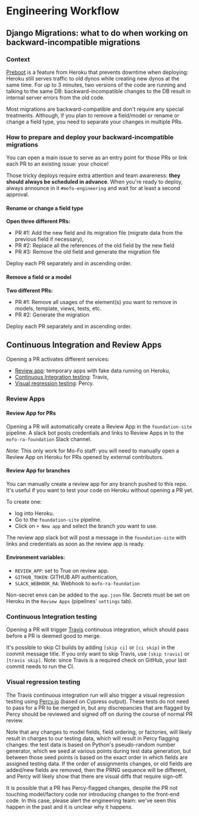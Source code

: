 # Engineering Workflow

## Django Migrations: what to do when working on backward-incompatible migrations

### Context

[Preboot](https://devcenter.heroku.com/articles/preboot) is a feature from Heroku that prevents downtime when deploying: Heroku still serves traffic to old dynos while creating new dynos at the same time. For up to 3 minutes, two versions of the code are running and talking to the same DB: backward-incompatible changes to the DB result in internal server errors from the old code.

Most migrations are backward-compatible and don't require any special treatments. Although, if you plan to remove a field/model or rename or change a field type, you need to separate your changes in multiple PRs.

### How to prepare and deploy your backward-incompatible migrations

You can open a main issue to serve as an entry point for those PRs or link each PR to an existing issue: your choice!

Those tricky deploys require extra attention and team awareness: **they should always be scheduled in advance**. When you're ready to deploy, always announce in it `#mofo-engineering` and wait for at least a second approval.

#### Rename or change a field type

**Open three different PRs:**
- PR #1: Add the new field and its migration file (migrate data from the previous field if necessary),
- PR #2: Replace all the references of the old field by the new field
- PR #3: Remove the old field and generate the migration file

Deploy each PR separately and in ascending order.

#### Remove a field or a model

**Two different PRs:**

- PR #1: Remove all usages of the element(s) you want to remove in models, template, views, tests, etc.
- PR #2: Generate the migration

Deploy each PR separately and in ascending order.

## Continuous Integration and Review Apps

Opening a PR activates different services:
- [Review app](#review-apps): temporary apps with fake data running on Heroku,
- [Continuous Integration testing](#continuous-integration-testing): Travis,
- [Visual regression testing](#visual-regression-testing): Percy.

### Review Apps

#### Review App for PRs

Opening a PR will automatically create a Review App in the `foundation-site` pipeline. A slack bot posts credentials and links to Review Apps in to the `mofo-ra-foundation` Slack channel.

*Note:* This only work for Mo-Fo staff: you will need to manually open a Review App on Heroku for PRs opened by external contributors.

#### Review App for branches

You can manually create a review app for any branch pushed to this repo. It's useful if you want to test your code on Heroku without opening a PR yet.

To create one:
- log into Heroku.
- Go to the `foundation-site` pipeline.
- Click on `+ New app` and select the branch you want to use.

The review app slack bot will post a message in the `foundation-site` with links and credentials as soon as the review app is ready.

#### Environment variables:

- `REVIEW_APP`: set to True on review app.
- `GITHUB_TOKEN`: GITHUB API authentication,
- `SLACK_WEBHOOK_RA`: Webhook to `mofo-ra-foundation`

Non-secret envs can be added to the `app.json` file. Secrets must be set on Heroku in the `Review Apps` (pipelines' `settings` tab).

### Continuous Integration testing

Opening a PR will trigger [Travis](https://travis-ci.org) continuous integration, which should pass before a PR is deemed good to merge.

It's possible to skip CI builds by adding `[skip ci]` or `[ci skip]` in the commit message title. If you only want to skip Travis, use `[skip travis]` or `[travis skip]`. Note: since Travis is a required check on GitHub, your last commit needs to run the CI.

### Visual regression testing

The Travis continuous integration run will also trigger a visual regression testing using [Percy.io](https://percy.io) (based on Cypress output). These tests do not need to pass for a PR to be merged in, but any discrepancies that are flagged by Percy should be reviewed and signed off on during the course of normal PR review.

Note that any changes to model fields, field ordering, or factories, will likely result in charges to our testing data, which will result in Percy flagging changes: the test data is based on Python's pseudo-random number generator, which we seed at various points during test data generation, but between those seed points is based on the exact order in which fields are assigned testing data. If the order of assignments changes, or old fields are added/new fields are removed, then the PRNG sequence will be different, and Percy will likely show that there are visual diffs that require sign-off.

It is possible that a PR has Percy-flagged changes, despite the PR not touching model/factory code nor introducing changes to the front-end code. In this case, please alert the engineering team: we've seen this happen in the past and it is unclear why it happens.
